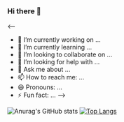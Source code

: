 ### Hi there 👋

<--

- 🔭 I’m currently working on ...
- 🌱 I’m currently learning ...
- 👯 I’m looking to collaborate on ...
- 🤔 I’m looking for help with ...
- 💬 Ask me about ...
- 📫 How to reach me: ...
- 😄 Pronouns: ...
- ⚡ Fun fact: ...
-->


![Anurag's GitHub stats](https://github-readme-stats.vercel.app/api?username=rusogg&show_icons=true&theme=radical&locale=es)
[![Top Langs](https://github-readme-stats.vercel.app/api/top-langs/?username=rusogg&layout=compact&theme=radical)](https://github.com/anuraghazra/github-readme-stats)
